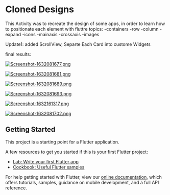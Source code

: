 # Cloned Designs
This Activity was to recreate the design of some apps, in order to learn how to positionate each element with fluttre
topics:
-containers     -row        -column         -expand
-icons          -mainaxis   -crossaxis      -images

Update1: added ScrollView, Separte Each Card into custome Widgets

final results:



[![Screenshot-1632081677.png](https://i.postimg.cc/mrZnqYmm/Screenshot-1632081677.png)](https://postimg.cc/PCcKvwsD)


[![Screenshot-1632081681.png](https://i.postimg.cc/wxRGSTkY/Screenshot-1632081681.png)](https://postimg.cc/pyxCjv7s)


[![Screenshot-1632081689.png](https://i.postimg.cc/sXq0vtsL/Screenshot-1632081689.png)](https://postimg.cc/ZBPLQs9P)


[![Screenshot-1632081693.png](https://i.postimg.cc/K8DVJqDK/Screenshot-1632081693.png)](https://postimg.cc/ts72gzfy)


[![Screenshot-1632161317.png](https://i.postimg.cc/Z5jY6M65/Screenshot-1632161317.png)](https://postimg.cc/WdFPvS9B)


[![Screenshot-1632081702.png](https://i.postimg.cc/rFW7tFdN/Screenshot-1632081702.png)](https://postimg.cc/7fHKF4n5)








## Getting Started

This project is a starting point for a Flutter application.

A few resources to get you started if this is your first Flutter project:

- [Lab: Write your first Flutter app](https://flutter.dev/docs/get-started/codelab)
- [Cookbook: Useful Flutter samples](https://flutter.dev/docs/cookbook)

For help getting started with Flutter, view our
[online documentation](https://flutter.dev/docs), which offers tutorials,
samples, guidance on mobile development, and a full API reference.
